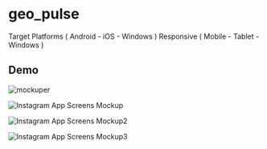 # geo_pulse

Target Platforms ( Android - iOS - Windows )
Responsive ( Mobile - Tablet - Windows )

## Demo


![mockuper](https://github.com/user-attachments/assets/54362702-bdc3-4c6c-8230-6c2eb57816d9)

![Instagram App Screens Mockup](https://github.com/user-attachments/assets/ba046ff8-bd31-43d3-bd6b-f9ebee4e5a1a)

![Instagram App Screens Mockup2](https://github.com/user-attachments/assets/64888f28-79d3-4cdb-a078-cd1492d6512d)

![Instagram App Screens Mockup3](https://github.com/user-attachments/assets/f970595c-1f8f-49b7-9431-3e90feedb1ca)
